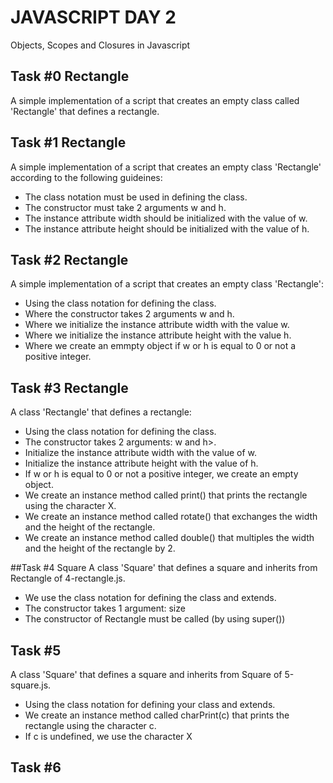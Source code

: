 # JAVASCRIPT DAY 2
Objects, Scopes and Closures in Javascript

## Task #0 Rectangle
A simple implementation of a script that creates an  empty class called 'Rectangle' that defines a rectangle.

## Task #1 Rectangle
A simple implementation of a script that creates an empty class 'Rectangle' according to the following guideines:
- The class notation must be used in  defining the class.
- The constructor must take 2 arguments w and h.
- The instance attribute width should be initialized with the value of w.
- The instance attribute height should be initialized with the value of h.

## Task #2 Rectangle
A simple implementation of a script that creates an empty class 'Rectangle':
- Using the class notation for defining the class.
- Where the constructor takes 2 arguments w and h.
- Where we initialize the instance attribute width with the value w.
- Where we initialize the instance attribute height with the value h.
- Where we create an  emmpty object if w or h is equal to 0 or not a positive integer.

## Task #3 Rectangle
A class 'Rectangle' that defines a rectangle:
- Using the class notation for defining the class.
- The constructor  takes 2 arguments: w and h>.
- Initialize the instance attribute width with the value of w.
- Initialize the instance attribute height with the value of h.
- If w or h is equal to 0 or not a positive integer, we create an empty object.
- We create an instance method called print() that prints the rectangle using the character X.
- We create an instance method called rotate() that exchanges the width and the height of the rectangle.
- We create an instance method called double() that multiples the width and the height of the rectangle by 2.

##Task #4 Square
A class 'Square' that defines a square and inherits from Rectangle of 4-rectangle.js.
- We use the class notation for defining the class and extends.
- The constructor takes 1 argument: size
- The constructor of Rectangle must be called (by using super())

## Task #5 
A class 'Square' that defines a square and inherits from Square of 5-square.js.
- Using the class notation for defining your class and extends.
- We create an instance method called charPrint(c) that prints the rectangle using the character c.
- If c is undefined, we use the character X

## Task #6 

